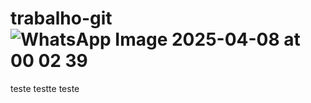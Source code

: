 # trabalho-git  ![WhatsApp Image 2025-04-08 at 00 02 39](https://github.com/user-attachments/assets/fbffaa5e-3c71-4def-972d-02ed1f4447b0)








teste testte teste
